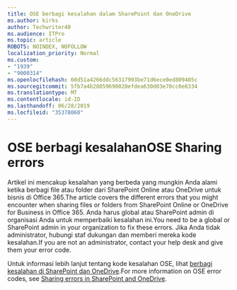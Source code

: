 ```yaml
---
title: OSE berbagi kesalahan dalam SharePoint dan OneDrive
ms.author: kirks
author: Techwriter40
ms.audience: ITPro
ms.topic: article
ROBOTS: NOINDEX, NOFOLLOW
localization_priority: Normal
ms.custom:
- "1939"
- "9000314"
ms.openlocfilehash: 60d51a4266ddc56317993be71d6ece0ed809405c
ms.sourcegitcommit: 5fb7a4b28859690020efdea630d03e70cc0e6334
ms.translationtype: MT
ms.contentlocale: id-ID
ms.lasthandoff: 06/28/2019
ms.locfileid: "35378060"
---
```

# <a name="ose-sharing-errors"></a><span data-ttu-id="fa32c-102">OSE berbagi kesalahan</span><span class="sxs-lookup"><span data-stu-id="fa32c-102">OSE Sharing errors</span></span>

<span data-ttu-id="fa32c-103">Artikel ini mencakup kesalahan yang berbeda yang mungkin Anda alami ketika berbagi file atau folder dari SharePoint Online atau OneDrive untuk bisnis di Office 365.</span><span class="sxs-lookup"><span data-stu-id="fa32c-103">The article covers the different errors that you might encounter when sharing files or folders from SharePoint Online or OneDrive for Business in Office 365.</span></span> <span data-ttu-id="fa32c-104">Anda harus global atau SharePoint admin di organisasi Anda untuk memperbaiki kesalahan ini.</span><span class="sxs-lookup"><span data-stu-id="fa32c-104">You need to be a global or SharePoint admin in your organization to fix these errors.</span></span> <span data-ttu-id="fa32c-105">Jika Anda tidak administrator, hubungi staf dukungan dan memberi mereka kode kesalahan.</span><span class="sxs-lookup"><span data-stu-id="fa32c-105">If you are not an administrator, contact your help desk and give them your error code.</span></span>

<span data-ttu-id="fa32c-106">Untuk informasi lebih lanjut tentang kode kesalahan OSE, lihat [berbagi kesalahan di SharePoint dan OneDrive](https://docs.microsoft.com/sharepoint/sharepoint-onedrive-error-message).</span><span class="sxs-lookup"><span data-stu-id="fa32c-106">For more information on OSE error codes, see [Sharing errors in SharePoint and OneDrive](https://docs.microsoft.com/sharepoint/sharepoint-onedrive-error-message).</span></span>
